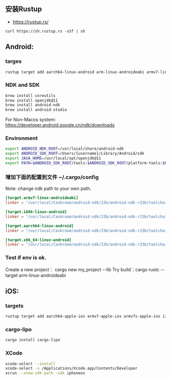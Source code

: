 ## 安装Rustup
- https://rustup.rs/

```curl https://sh.rustup.rs -sSf | sh```

## Android:
### targes
```sh
rustup target add aarch64-linux-android arm-linux-androideabi armv7-linux-androideabi i686-linux-android x86_64-linux-android
```

### NDK and SDK
```sh
brew install coreutils
brew install openjdk@11
brew install android-ndk
brew install android-studio
```

For Non-Macos system:
https://developer.android.google.cn/ndk/downloads

### Environment
```sh
export ANDROID_NDK_ROOT=/usr/local/share/android-ndk
export ANDROID_SDK_ROOT=/Users/{username}/Library/Android/sdk
export JAVA_HOME=/usr/local/opt/openjdk@11
export PATH=$ANDROID_SDK_ROOT/tools:$ANDROID_SDK_ROOT/platform-tools:$PATH
```

### 增加下面的配置到文件 ~/.cargo/config
Note: change ndk path to your own path.
```toml
[target.armv7-linux-androideabi]
linker = "/usr/local/Caskroom/android-ndk/23b/android-ndk-r23b/toolchains/llvm/prebuilt/darwin-x86_64/bin/armv7a-linux-androideabi21-clang"

[target.i686-linux-android]
linker = "/usr/local/Caskroom/android-ndk/23b/android-ndk-r23b/toolchains/llvm/prebuilt/darwin-x86_64/bin/i686-linux-android21-clang"

[target.aarch64-linux-android]
linker = "/usr/local/Caskroom/android-ndk/23b/android-ndk-r23b/toolchains/llvm/prebuilt/darwin-x86_64/bin/aarch64-linux-android21-clang"

[target.x86_64-linux-android]
linker = "/usr/local/Caskroom/android-ndk/23b/android-ndk-r23b/toolchains/llvm/prebuilt/darwin-x86_64/bin/x86_64-linux-android21-clang"
```
 
### Test if env is ok.
Create a new project： cargo new my_project --lib
Try build：cargo rustc  --target arm-linux-androideabi

## iOS:
### targets
```sh
rustup target add aarch64-apple-ios armv7-apple-ios armv7s-apple-ios i386-apple-ios x86_64-apple-ios
```

### cargo-lipo
```sh
cargo install cargo-lipo
```

### XCode
```sh
xcode-select --install
xcode-select -s /Applications/Xcode.app/Contents/Developer
xcrun --show-sdk-path -sdk iphoneos
```
